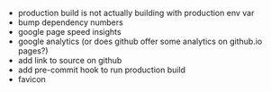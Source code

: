 - production build is not actually building with production env var
- bump dependency numbers
- google page speed insights
- google analytics (or does github offer some analytics on github.io pages?)
- add link to source on github
- add pre-commit hook to run production build
- favicon
